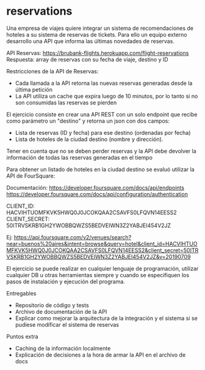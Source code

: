 # reservations

Una empresa de viajes quiere integrar un sistema de recomendaciones de hoteles a su sistema de reservas de tickets. Para ello un equipo externo desarrollo una API que informa las últimas novedades de reservas.

API Reservas: https://brubank-flights.herokuapp.com/flight-reservations
Respuesta: array de reservas con su fecha de viaje, destino y ID

Restricciones de la API de Reservas:

* Cada llamada a la API retorna las nuevas reservas generadas desde la última petición
* La API utiliza un cache que expira luego de 10 minutos, por lo tanto si no son consumidas las reservas se pierden


El ejercicio consiste en crear una API REST con un solo endpoint que recibe como parámetro un "destino" y retorna un json con dos campos: 

* Lista de reservas (ID y fecha) para ese destino (ordenadas por fecha)
* Lista de hoteles de la ciudad destino (nombre y dirección).

Tener en cuenta que no se deben perder reservas y la API debe devolver la información de todas las reservas generadas en el tiempo

Para obtener un listado de hoteles en la ciudad destino se evaluó utilizar la API de FourSquare:

Documentación: 
https://developer.foursquare.com/docs/api/endpoints
https://developer.foursquare.com/docs/api/configuration/authentication

CLIENT_ID: HACVIHTUOMFKVK5HWQ0J0JCOKQAA2CSAVFS0LFQVN14EESS2 
CLIENT_SECRET: 50ITRVSKRB1GH2YWOBBQWZS5BEDVEIWN3Z2YABJEI454V2JZ

Ej: https://api.foursquare.com/v2/venues/search?near=buenos%20aires&intent=browse&query=hotel&client_id=HACVIHTUOMFKVK5HWQ0J0JCOKQAA2CSAVFS0LFQVN14EESS2&client_secret=50ITRVSKRB1GH2YWOBBQWZS5BEDVEIWN3Z2YABJEI454V2JZ&v=20190709


El ejercicio se puede realizar en cualquier lenguaje de programación, utilizar cualquier DB u otras herramientas siempre y cuando se especifiquen los pasos de instalación y ejecución del programa.

Entregables

- Repositorio de código y tests
- Archivo de documentación de la API
- Explicar como mejorar la arquitectura de la integración y el sistema si se pudiese modificar el sistema de reservas

Puntos extra

- Caching de la información localmente
- Explicación de decisiones a la hora de armar la API en el archivo de docs